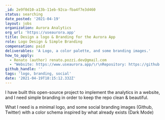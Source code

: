 ```yaml
---
_id: 2e9f0d10-a13b-11eb-92ca-fba4f7e3d460
status: searching
date_posted: '2021-04-19'
layout: jobs
organization: Aurora Analytics
org_url: 'https://useaurora.app'
title: Design a logo & Branding for the Aurora App
role: Logo Design & Simple Branding
compensation: paid
deliverables: 'A Logo, a color palette, and some branding images.'
how_to_apply:
  - Renato (author) renato.pozzi.dev@gmail.com
  - "Website: https://www.useaurora.app/\r\nRepository: https://github.com/itsrennyman/aurora\r\nUsername Github @itsrennyman"
github_handle: ''
tags: 'logo, branding, social'
date: '2021-04-19T18:15:12.332Z'
---
```

I have built this open-source project to implement the analytics in a website, and I need simple branding in order to keep the repo clean & beautiful.

What I need is a minimal logo, and some social branding images (Github, Twitter) with a color schema inspired by what already exists (Dark Mode)

